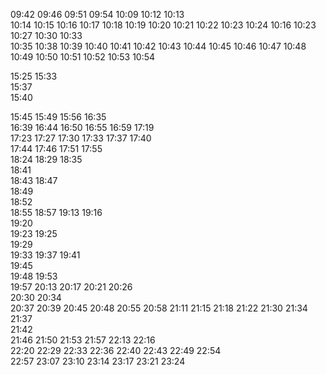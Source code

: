 
09:42 
09:46 
09:51 
09:54 
10:09 
10:12 
10:13   
10:14
10:15
10:16
10:17
10:18
10:19
10:20
10:21
10:22
10:23
10:24
10:16 
10:23 
10:27 
10:30 
10:33  
10:35 
10:38
10:39
10:40
10:41
10:42
10:43
10:44
10:45
10:46
10:47
10:48
10:49
10:50
10:51
10:52
10:53
10:54

    
15:25 
15:33  
15:37  
15:40  

15:45 
15:49 
15:56 
16:35  
16:39 
16:44 
16:50 
16:55 
16:59 
17:19  
17:23 
17:27 
17:30 
17:33 
17:37 
17:40  
17:44 
17:46 
17:51 
17:55  
18:24 
18:29 
18:35  
18:41  
18:43 
18:47  
18:49  
18:52  
18:55 
18:57 
19:13 
19:16  
19:20  
19:23 
19:25  
19:29  
19:33 
19:37 
19:41  
19:45  
19:48
19:53  
19:57 
20:13 
20:17 
20:21 
20:26  
20:30 
20:34  
20:37 
20:39 
20:45
20:48 
20:55 
20:58 
21:11
21:15 
21:18 
21:22 
21:30 
21:34
21:37  
21:42  
21:46 
21:50
21:53 
21:57 
22:13
22:16  
22:20 
22:29 
22:33
22:36
22:40 
22:43 
22:49 
22:54  
22:57
23:07
23:10
23:14
23:17
23:21
23:24
